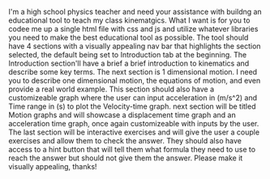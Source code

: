 I'm a high school physics teacher and need your assistance with buildng an educational tool to teach my class kinematgics. What I want is for you to codee me up a single html file with css and js and utilize whatever libraries you need to make the best educational tool as possible. The tool should have 4 sections with a visually appealing nav bar that highlights the section selected, the default being set to Introduction tab at the beginning. The Introduction section'll have a brief a brief introduction to kinematics and describe some key terms. The next section is 1 dimensional motion. I need you to describe one dimensional motion, the equations of motion, and even provide a real world example. This section should also have a customizeable graph where the user can input acceleration in (m/s^2) and Time range in (s) to plot the Velocity-time graph. next section will be titled Motion graphs and will showcase a displacement time graph and an acceleration time graph, once again customizeable with inputs by the user. The last section will be interactive exercises and will give the user a couple exercises and allow them to check the answer. They should also have access to a hint button that will tell them what formula they need to use to reach the answer but should not give them the answer. Please make it visually appealing, thanks!